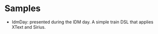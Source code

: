 # Samples
* IdmDay: presented during the IDM day. A simple train DSL that applies XText and Sirius.
